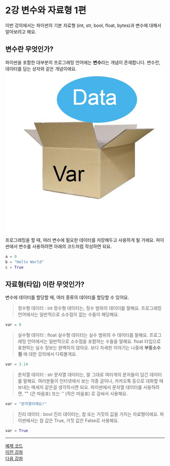 # 2강 변수와 자료형 1편
이번 강의에서는 파이썬의 기본 자료형 (int, str, bool, float, bytes)과 변수에 대해서 알아보려고 해요.

## 변수란 무엇인가?
파이썬을 포함한 대부분의 프로그래밍 언어에는 **변수**라는 개념이 존재합니다. 변수란, 데이터를 담는 상자와 같은 개념이에요.
![image01](img01-variable.jpg)

프로그래밍을 할 때, 여러 변수에 필요한 데이터를 저장해두고 사용하게 될 거에요.
파이썬에서 변수를 사용하려면 아래의 코드처럼 작성하면 되요.
```python
a = 0
b = "Hello World"
c = True
```

## 자료형(타입) 이란 무엇인가?
변수에 데이터를 할당할 때, 여러 종류의 데이터를 할당할 수 있어요.
> 정수형 데이터 : int
정수형 데이터는, 정수 범위의 데이터를 말해요.
프로그래밍 언어에서는 일반적으로 소수점이 없는 수들이 해당해요.
```python
var = 8
```
> 실수형 데이터 : float
실수형 데이터는 실수 범위의 수 데이터를 말해요.
프로그래밍 언어에서는 일반적으로 소수점을 포함하는 수들을 말해요.
float 타입으로 표현하는 실수 정보는 완벽하지 않아요. 보다 자세한 이야기는 나중에 **부동소수점** 에 대한 강의에서 다뤄볼게요.
```python
var = 3.14
```
> 문자열 데이터 : str
문자열 데이터는, 말 그대로 여러개의 문자들이 담긴 데이터를 말해요. 여러분들이 인터넷에서 보는 각종 글이나, 카카오톡 등으로 대화할 때 보내는 메세지 같은걸 생각하시면 되요.
파이썬에서 문자열 데이터를 사용하려면, "" (큰 따옴표) 또는 '' (작은 따옴표) 로 감싸서 사용해요.
```python
var = "문자열이에요!"
```
> 진리 데이터 : bool
진리 데이터는, 참 또는 거짓의 값을 가지는 자료형이에요.
파이썬에서는 참 값은 True, 거짓 값은 False로 사용해요.
```python
var = True
```
***

[예제 코드](/Basics/02%20-%20변수와%20기본%20자료형/var_and_basic_types.py)</br>
[이전 강좌](/Basics/01%20-%20파이썬%20설치/README.md)</br>
[다음 강좌](/Basics/03%20-%20기본%20입출력%20함수/README.md)